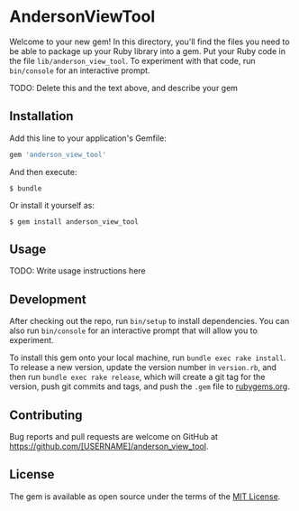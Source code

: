 # AndersonViewTool

Welcome to your new gem! In this directory, you'll find the files you need to be able to package up your Ruby library into a gem. Put your Ruby code in the file `lib/anderson_view_tool`. To experiment with that code, run `bin/console` for an interactive prompt.

TODO: Delete this and the text above, and describe your gem

## Installation

Add this line to your application's Gemfile:

```ruby
gem 'anderson_view_tool'
```

And then execute:

    $ bundle

Or install it yourself as:

    $ gem install anderson_view_tool

## Usage

TODO: Write usage instructions here

## Development

After checking out the repo, run `bin/setup` to install dependencies. You can also run `bin/console` for an interactive prompt that will allow you to experiment.

To install this gem onto your local machine, run `bundle exec rake install`. To release a new version, update the version number in `version.rb`, and then run `bundle exec rake release`, which will create a git tag for the version, push git commits and tags, and push the `.gem` file to [rubygems.org](https://rubygems.org).

## Contributing

Bug reports and pull requests are welcome on GitHub at https://github.com/[USERNAME]/anderson_view_tool.


## License

The gem is available as open source under the terms of the [MIT License](http://opensource.org/licenses/MIT).

